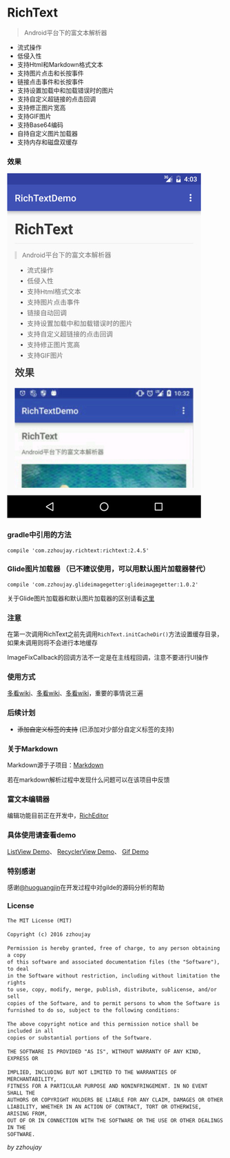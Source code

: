 # RichText

> Android平台下的富文本解析器

* 流式操作
* 低侵入性
* 支持Html和Markdown格式文本
* 支持图片点击和长按事件
* 链接点击事件和长按事件
* 支持设置加载中和加载错误时的图片
* 支持自定义超链接的点击回调
* 支持修正图片宽高
* 支持GIF图片
* 支持Base64编码
* 自持自定义图片加载器
* 支持内存和磁盘双缓存

### 效果

![演示](image/image.jpg "演示")


### gradle中引用的方法

```
compile 'com.zzhoujay.richtext:richtext:2.4.5'
```

### Glide图片加载器 （已不建议使用，可以用默认图片加载器替代）

```
compile 'com.zzhoujay.glideimagegetter:glideimagegetter:1.0.2'
```

关于Glide图片加载器和默认图片加载器的区别请看[这里](https://github.com/zzhoujay/RichText/wiki/自定义图片加载器)

### 注意

在第一次调用RichText之前先调用`RichText.initCacheDir()`方法设置缓存目录，如果未调用则将不会进行本地缓存

ImageFixCallback的回调方法不一定是在主线程回调，注意不要进行UI操作

### 使用方式

[多看wiki](https://github.com/zzhoujay/RichText/wiki)、[多看wiki](https://github.com/zzhoujay/RichText/wiki)、[多看wiki](https://github.com/zzhoujay/RichText/wiki)，重要的事情说三遍

### 后续计划

* ~~添加自定义标签的支持~~ (已添加对少部分自定义标签的支持)

### 关于Markdown

Markdown源于子项目：[Markdown](https://github.com/zzhoujay/Markdown)

若在markdown解析过程中发现什么问题可以在该项目中反馈

### 富文本编辑器

编辑功能目前正在开发中，[RichEditor](https://github.com/zzhoujay/RichEditor)

### 具体使用请查看demo

[ListView Demo](https://github.com/zzhoujay/RichText/blob/master/app/src/main/java/zhou/demo/ListViewActivity.java)、
[RecyclerView Demo](https://github.com/zzhoujay/RichText/blob/master/app/src/main/java/zhou/demo/RecyclerViewActivity.java)、
[Gif Demo](https://github.com/zzhoujay/RichText/blob/master/app/src/main/java/zhou/demo/GifActivity.java)

### 特别感谢

感谢[@huoguangjin](https://github.com/huoguangjin)在开发过程中对gilde的源码分析的帮助

### License

```
The MIT License (MIT)

Copyright (c) 2016 zzhoujay

Permission is hereby granted, free of charge, to any person obtaining a copy
of this software and associated documentation files (the "Software"), to deal
in the Software without restriction, including without limitation the rights
to use, copy, modify, merge, publish, distribute, sublicense, and/or sell
copies of the Software, and to permit persons to whom the Software is
furnished to do so, subject to the following conditions:

The above copyright notice and this permission notice shall be included in all
copies or substantial portions of the Software.

THE SOFTWARE IS PROVIDED "AS IS", WITHOUT WARRANTY OF ANY KIND, EXPRESS OR

IMPLIED, INCLUDING BUT NOT LIMITED TO THE WARRANTIES OF MERCHANTABILITY,
FITNESS FOR A PARTICULAR PURPOSE AND NONINFRINGEMENT. IN NO EVENT SHALL THE
AUTHORS OR COPYRIGHT HOLDERS BE LIABLE FOR ANY CLAIM, DAMAGES OR OTHER
LIABILITY, WHETHER IN AN ACTION OF CONTRACT, TORT OR OTHERWISE, ARISING FROM,
OUT OF OR IN CONNECTION WITH THE SOFTWARE OR THE USE OR OTHER DEALINGS IN THE
SOFTWARE.
```

_by zzhoujay_
